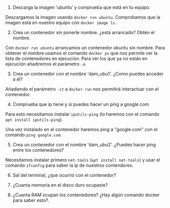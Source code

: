 1. Descarga la imagen 'ubuntu’ y comprueba que está en tu equipo.

Descargamos la imagen usando `docker run ubuntu`.
Comprobamos que la imagen está en nuestro equipo con `docker image ls`.

2. Crea un contenedor sin ponerle nombre. ¿está arrancado? Obtén el nombre.

Con `docker run ubuntu` arrancamos un contenedor ubuntu sin nombre. Para obtener el nombre usamos el comando `docker ps` que nos permite ver la lista de contenedores en ejecución. Para ver los que ya no están en	ejecución añadiremos el parámetro `-a`.

3. Crea un contenedor con el nombre 'dam_ubu1'. ¿Como puedes acceder a él?

Añadiendo el parámetro `-it` a `docker run` nos permitirá interactuar con el contenedor. 

4. Comprueba que ip tiene y si puedes hacer un ping a google.com

Para esto necesitamos instalar `iputils-ping` (lo haremos con el comando `apt install iputils-ping`). 

Una vez instalado en el contenedor haremos ping a "google.com" con el comando `ping google.com`.

5. Crea un contenedor con el nombre 'dam_ubu2'. ¿Puedes hacer ping entre los contenedores?

Necesitamos instalar primero `net-tools` (`apt install net-tools`) y usar el comando `ifconfig` para saber la ip de nuestros contendores.

6. Sal del terminal, ¿que ocurrió con el contenedor?



7. ¿Cuanta memoria en el disco duro ocupaste?



8. ¿Cuanta RAM ocupan los contenedores? ¿Hay algún comando docker para saber esto?.


